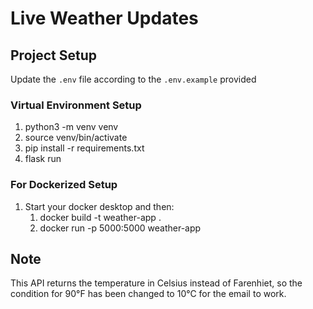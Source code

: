 # Live Weather Updates

## Project Setup

Update the `.env` file according to the `.env.example` provided

### Virtual Environment Setup

1. python3 -m venv venv
2. source venv/bin/activate
3. pip install -r requirements.txt
4. flask run

### For Dockerized Setup

1. Start your docker desktop and then:
   1. docker build -t weather-app .
   2. docker run -p 5000:5000 weather-app


## Note

This API returns the temperature in Celsius instead of Farenhiet, so the condition for 90°F has been changed to 10°C for the email to work.
